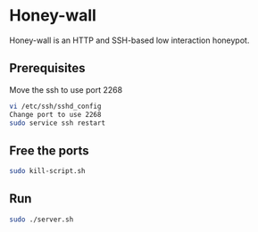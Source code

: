 # Honey-wall

Honey-wall is an HTTP and SSH-based low interaction honeypot.

## Prerequisites

Move the ssh to use port 2268

```bash
vi /etc/ssh/sshd_config
Change port to use 2268
sudo service ssh restart
```

## Free the ports
```bash
sudo kill-script.sh
```

## Run

```bash
sudo ./server.sh
```

